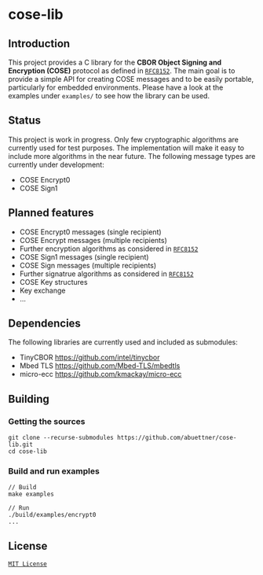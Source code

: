# cose-lib

## Introduction
This project provides a C library for the **CBOR Object Signing and Encryption (COSE)** protocol as defined in [`RFC8152`](https://www.rfc-editor.org/rfc/rfc8152.html). The main goal is to provide a simple API for creating COSE messages and to be easily portable, particularly for embedded environments. Please have a look at the examples under `examples/` to see how the library can be used.

## Status
This project is work in progress. Only few cryptographic algorithms are currently used for test purposes. The implementation will make it easy to include more algorithms in the near future. The following message types are currently under development:
* COSE Encrypt0
* COSE Sign1

## Planned features
* COSE Encrypt0 messages (single recipient)
* COSE Encrypt messages (multiple recipients)
* Further encryption algorithms as considered in [`RFC8152`](https://www.rfc-editor.org/rfc/rfc8152.html)
* COSE Sign1 messages (single recipient)
* COSE Sign messages (multiple recipients)
* Further signatrue algorithms as considered in [`RFC8152`](https://www.rfc-editor.org/rfc/rfc8152.html)
* COSE Key structures
* Key exchange
* ...


## Dependencies
The following libraries are currently used and included as submodules:
* TinyCBOR https://github.com/intel/tinycbor
* Mbed TLS https://github.com/Mbed-TLS/mbedtls
* micro-ecc https://github.com/kmackay/micro-ecc

## Building

### Getting the sources
```
git clone --recurse-submodules https://github.com/abuettner/cose-lib.git
cd cose-lib
```

### Build and run examples
```
// Build
make examples

// Run
./build/examples/encrypt0
...
```

## License
[`MIT License`](https://github.com/abuettner/cose-lib/blob/main/LICENSE)